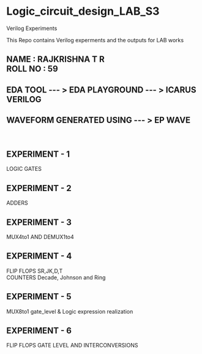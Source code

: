 # Logic_circuit_design_LAB_S3
Verilog Experiments

This Repo contains Verilog experments and the outputs for LAB works 

NAME : RAJKRISHNA T R <br>
ROLL NO : 59
----------------------


EDA TOOL --- > EDA PLAYGROUND --- > ICARUS VERILOG <br>
--------------------------------------------------

WAVEFORM GENERATED USING  --- > EP WAVE
---------------------------------------


<br>

EXPERIMENT - 1
--------------
LOGIC GATES 

EXPERIMENT - 2
--------------
ADDERS

EXPERIMENT - 3
--------------
MUX4to1 AND DEMUX1to4

EXPERIMENT - 4
--------------
FLIP FLOPS SR,JK,D,T<br>
COUNTERS  Decade, Johnson and Ring

EXPERIMENT - 5
--------------
MUX8to1 gate_level & Logic expression realization

EXPERIMENT - 6
--------------
FLIP FLOPS GATE LEVEL AND INTERCONVERSIONS
